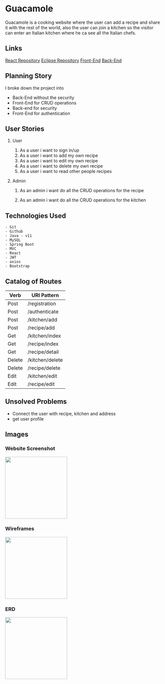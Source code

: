 # Guacamole

Guacamole is a cooking website where the user can add a recipe and share it with the rest of the world, also the user can join a kitchen so the visitor can enter an Italian kitchen where he ca see all the Italian chefs.

## Links

[React Repository](https://git.generalassemb.ly/mariafelemban/GuacamoleReact)
[Eclipse Repository](https://git.generalassemb.ly/mariafelemban/GuacamoleEclipse)
[Front-End](https://pages.git.generalassemb.ly/mariafelemban/GuacamoleReact/)
[Back-End](http://guacamole-env.eba-mumrxm3n.us-east-2.elasticbeanstalk.com/)


## Planning Story

I broke down the project into
* Back-End without the security
* Front-End for CRUD operations
* Back-end for security
* Front-End for authentication

## User Stories

1. User

    1. As a user i want to sign in/up
    2. As a user i want to add my own recipe
    3. As a user i want to edit my own recipe
    4. As a user i want to delete my own recipe
    5. As a user i want to read other people recipes

2. Admin

    1. As an admin i want do all the CRUD operations for the recipe

    2. As an admin i want do all the CRUD operations for the kitchen

## Technologies Used

    - Git
    - Github
    - Java - v11
    - MySQL
    - Spring Boot
    - MVC
    - React
    - JWT
    - axios
    - Bootstrap

## Catalog of Routes

| Verb        | URI Pattern     |
| ----------- | -----------     |
| Post        | /registration   |
| Post        | /authenticate   |
| Post        | /kitchen/add    |
| Post        | /recipe/add     |
| Get         | /kitchen/index  |
| Get         | /recipe/index   |
| Get         | /recipe/detail  |
| Delete      | /kitchen/delete |
| Delete      | /recipe/delete  |
| Edit        | /kitchen/edit   |
| Edit        | /recipe/edit    |


## Unsolved Problems

* Connect the user with recipe, kitchen and address
* get user profile

## Images

### Website Screenshot

<img src="./src/main/resources/static/images/login.png" width="200">

### Wireframes

<img src="./src/main/resources/static/images/login.png" width="200">

### ERD

<img src="./src/main/resources/static/images/login.png" width="200">
